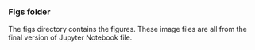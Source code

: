 ### Figs folder

The figs directory contains the figures. These image files are all from the final version of Jupyter Notebook file.